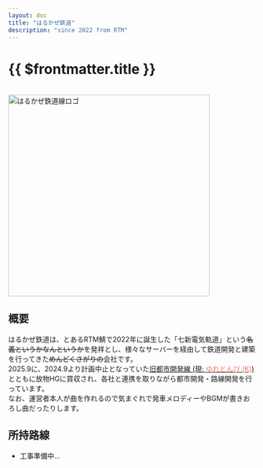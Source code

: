 ```yaml
---
layout: doc
title: "はるかぜ鉄道"
description: "since 2022 from RTM"
---
```


# {{ $frontmatter.title }}
<br>
<img src="/img/company/harquaLogo.svg" alt="はるかぜ鉄道線ロゴ" width="409.6px">

## 概要
はるかぜ鉄道は、とあるRTM鯖で2022年に誕生した「七新電気軌道」という~~名義というかなんというか~~を発祥とし、様々なサーバーを経由して鉄道開発と建築を行ってきた~~めんどくさがりの~~会社です。  
2025.9に、2024.9より計画中止となっていた[旧都市開発線 (現: <span style="color: #FF6F61">ゆれとんび (K)</span>)](/company/houbutuHG/yuretubame/line/yuretombi.md)とともに放物HGに買収され、各社と連携を取りながら都市開発・路線開発を行っています。  
なお、運営者本人が曲を作れるので気まぐれで発車メロディーやBGMが書きおろし曲だったりします。

## 所持路線
- 工事準備中...